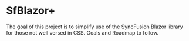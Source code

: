 # SfBlazor+
The goal of this project is to simplify use of the SyncFusion Blazor library for those not well versed in CSS.
Goals and Roadmap to follow.

